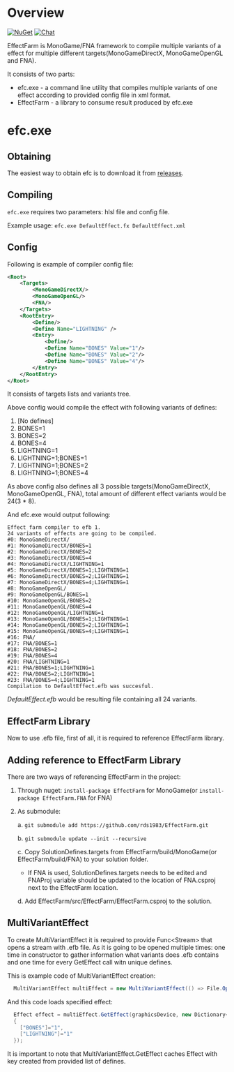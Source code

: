 # Overview
[![NuGet](https://img.shields.io/nuget/v/EffectFarm.svg)](https://www.nuget.org/packages/EffectFarm.MonoGame/)
[![Chat](https://img.shields.io/discord/628186029488340992.svg)](https://discord.gg/ZeHxhCY)

EffectFarm is MonoGame/FNA framework to compile multiple variants of a effect for multiple different targets(MonoGameDirectX, MonoGameOpenGL and FNA). 

It consists of two parts:
* efc.exe - a command line utility that compiles multiple variants of one effect according to provided config file in xml format.
* EffectFarm - a library to consume result produced by efc.exe

# efc.exe
## Obtaining
The easiest way to obtain efc is to download it from [releases](https://github.com/rds1983/EffectFarm/releases).

## Compiling
`efc.exe` requires two parameters: hlsl file and config file.

Example usage: `efc.exe DefaultEffect.fx DefaultEffect.xml`

## Config
Following is example of compiler config file:
```xml
<Root>
    <Targets>
        <MonoGameDirectX/>
        <MonoGameOpenGL/>
        <FNA/>
    </Targets>
    <RootEntry>
        <Define/>
        <Define Name="LIGHTNING" />
        <Entry>
            <Define/>
            <Define Name="BONES" Value="1"/>
            <Define Name="BONES" Value="2"/>
            <Define Name="BONES" Value="4"/>
        </Entry>
    </RootEntry>
</Root>
```
It consists of targets lists and variants tree.

Above config would compile the effect with following variants of defines:
1. [No defines]
2. BONES=1
3. BONES=2
4. BONES=4
5. LIGHTNING=1
6. LIGHTNING=1;BONES=1
7. LIGHTNING=1;BONES=2
8. LIGHTNING=1;BONES=4

As above config also defines all 3 possible targets(MonoGameDirectX, MonoGameOpenGL, FNA), total amount of different effect variants would be 24(3 * 8).

And efc.exe would output following:
```
Effect farm compiler to efb 1.
24 variants of effects are going to be compiled.
#0: MonoGameDirectX/
#1: MonoGameDirectX/BONES=1
#2: MonoGameDirectX/BONES=2
#3: MonoGameDirectX/BONES=4
#4: MonoGameDirectX/LIGHTNING=1
#5: MonoGameDirectX/BONES=1;LIGHTNING=1
#6: MonoGameDirectX/BONES=2;LIGHTNING=1
#7: MonoGameDirectX/BONES=4;LIGHTNING=1
#8: MonoGameOpenGL/
#9: MonoGameOpenGL/BONES=1
#10: MonoGameOpenGL/BONES=2
#11: MonoGameOpenGL/BONES=4
#12: MonoGameOpenGL/LIGHTNING=1
#13: MonoGameOpenGL/BONES=1;LIGHTNING=1
#14: MonoGameOpenGL/BONES=2;LIGHTNING=1
#15: MonoGameOpenGL/BONES=4;LIGHTNING=1
#16: FNA/
#17: FNA/BONES=1
#18: FNA/BONES=2
#19: FNA/BONES=4
#20: FNA/LIGHTNING=1
#21: FNA/BONES=1;LIGHTNING=1
#22: FNA/BONES=2;LIGHTNING=1
#23: FNA/BONES=4;LIGHTNING=1
Compilation to DefaultEffect.efb was succesful.
```
*DefaultEffect.efb* would be resulting file containing all 24 variants.

## EffectFarm Library
Now to use .efb file, first of all, it is required to reference EffectFarm library.

## Adding reference to EffectFarm Library
There are two ways of referencing EffectFarm in the project:
1. Through nuget: `install-package EffectFarm` for MonoGame(or `install-package EffectFarm.FNA` for FNA)
2. As submodule:
    
    a. `git submodule add https://github.com/rds1983/EffectFarm.git`

    b. `git submodule update --init --recursive`
    
    c. Copy SolutionDefines.targets from EffectFarm/build/MonoGame(or EffectFarm/build/FNA) to your solution folder.

      * If FNA is used, SolutionDefines.targets needs to be edited and FNAProj variable should be updated to the location of FNA.csproj next to the EffectFarm location.
    
    d. Add EffectFarm/src/EffectFarm/EffectFarm.csproj to the solution.
    
## MultiVariantEffect
To create MultiVariantEffect it is required to provide Func&lt;Stream&gt; that opens a stream with .efb file. As it is going to be opened multiple times: one time in constructor to gather information what variants does .efb contains and one time for every GetEffect call witn unique defines.

This is example code of MultiVariantEffect creation:
```c#
  MultiVariantEffect multiEffect = new MultiVariantEffect(() => File.OpenRead("DefaultEffect.efb"));
```
    

And this code loads specified effect:
```c#
  Effect effect = multiEffect.GetEffect(graphicsDevice, new Dictionary<string, string>
  {
    ["BONES"]="1",
    ["LIGHTNING"]="1"
  });
```

It is important to note that MultiVariantEffect.GetEffect caches Effect with key created from provided list of defines.

